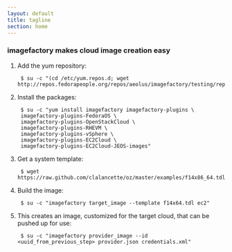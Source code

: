 ```yaml
---
layout: default
title: tagline
section: home
---
```


### imagefactory makes cloud image creation easy

1. Add the yum repository:

        $ su -c "(cd /etc/yum.repos.d; wget http://repos.fedorapeople.org/repos/aeolus/imagefactory/testing/repos/fedora/imagefactory.repo)"

1. Install the packages:

        $ su -c "yum install imagefactory imagefactory-plugins \
        imagefactory-plugins-FedoraOS \
        imagefactory-plugins-OpenStackCloud \
        imagefactory-plugins-RHEVM \
        imagefactory-plugins-vSphere \
        imagefactory-plugins-EC2Cloud \
        imagefactory-plugins-EC2Cloud-JEOS-images"

1. Get a system template:

        $ wget https://raw.github.com/clalancette/oz/master/examples/f14x86_64.tdl

1. Build the image:

        $ su -c "imagefactory target_image --template f14x64.tdl ec2"

1. This creates an image, customized for the target cloud, that can be pushed up for use:

        $ su -c "imagefactory provider_image --id <uuid_from_previous_step> provider.json credentials.xml"
